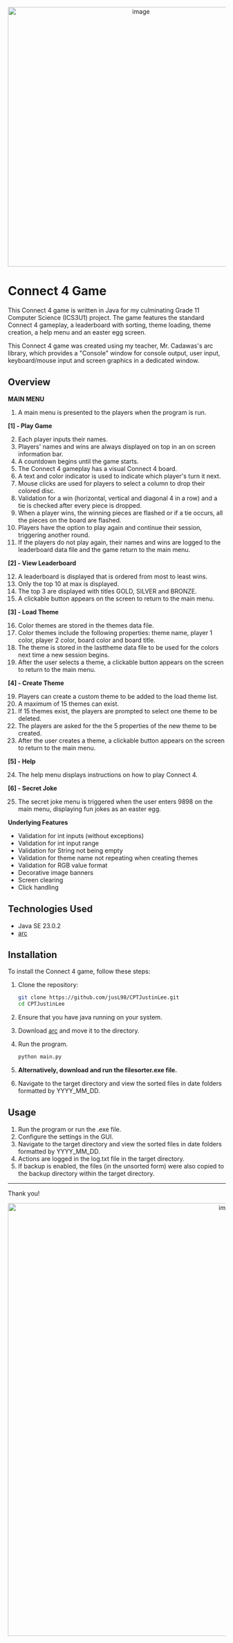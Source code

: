 <p align="center">
   <img width="600" alt="image" src="https://github.com/user-attachments/assets/bca85f09-f24d-4657-92fd-23e8d755b051"/>
</p>

# Connect 4 Game

This Connect 4 game is written in Java for my culminating Grade 11 Computer Science (ICS3U1) project. The game features the standard Connect 4 gameplay, a leaderboard with sorting, theme loading, theme creation, a help menu and an easter egg screen.

This Connect 4 game was created using my teacher, Mr. Cadawas's arc library, which provides a "Console" window for console output, user input, keyboard/mouse input and screen graphics in a dedicated window.

## Overview

**MAIN MENU**

1. A main menu is presented to the players when the program is run.

**[1] - Play Game**

2. Each player inputs their names.
3. Players' names and wins are always displayed on top in an on screen information bar.
4. A countdown begins until the game starts.
5. The Connect 4 gameplay has a visual Connect 4 board.
6. A text and color indicator is used to indicate which player's turn it next.
7. Mouse clicks are used for players to select a column to drop their colored disc.
8. Validation for a win (horizontal, vertical and diagonal 4 in a row) and a tie is checked after every piece is dropped.
9. When a player wins, the winning pieces are flashed or if a tie occurs, all the pieces on the board are flashed.
10. Players have the option to play again and continue their session, triggering another round.
11. If the players do not play again, their names and wins are logged to the leaderboard data file and the game return to the main menu.

**[2] - View Leaderboard**

12. A leaderboard is displayed that is ordered from most to least wins.
13. Only the top 10 at max is displayed.
14. The top 3 are displayed with titles GOLD, SILVER and BRONZE.
15. A clickable button appears on the screen to return to the main menu.

**[3] - Load Theme**

16. Color themes are stored in the themes data file.
17. Color themes include the following properties: theme name, player 1 color, player 2 color, board color and board title.
18. The theme is stored in the lasttheme data file to be used for the colors next time a new session begins.
18. After the user selects a theme, a clickable button appears on the screen to return to the main menu.

**[4] - Create Theme**

19. Players can create a custom theme to be added to the load theme list.
20. A maximum of 15 themes can exist.
21. If 15 themes exist, the players are prompted to select one theme to be deleted.
22. The players are asked for the the 5 properties of the new theme to be created.
23. After the user creates a theme, a clickable button appears on the screen to return to the main menu.

**[5] - Help**

24. The help menu displays instructions on how to play Connect 4.

**[6] - Secret Joke**

25. The secret joke menu is triggered when the user enters 9898 on the main menu, displaying fun jokes as an easter egg.

**Underlying Features**

- Validation for int inputs (without exceptions)
- Validation for int input range
- Validation for String not being empty
- Validation for theme name not repeating when creating themes
- Validation for RGB value format
- Decorative image banners
- Screen clearing
- Click handling


## Technologies Used

- Java SE 23.0.2
- <a href="https://github.com/MrCadawas/arc/">arc</a>

## Installation

To install the Connect 4 game, follow these steps:

1. Clone the repository:

   ```bash
   git clone https://github.com/jusL98/CPTJustinLee.git
   cd CPTJustinLee
   ```

2. Ensure that you have java running on your system.

3. Download <a href="https://github.com/MrCadawas/arc/">arc</a> and move it to the directory.

4. Run the program.

   ```bash
   python main.py
   ```

6. **Alternatively, download and run the filesorter.exe file.**

7. Navigate to the target directory and view the sorted files in date folders formatted by YYYY_MM_DD.

## Usage

1. Run the program or run the .exe file.
2. Configure the settings in the GUI.
3. Navigate to the target directory and view the sorted files in date folders formatted by YYYY_MM_DD.
4. Actions are logged in the log.txt file in the target directory.
5. If backup is enabled, the files (in the unsorted form) were also copied to the backup directory within the target directory.

---

Thank you!

<p align="center">
   <img width="1000" alt="image" src="https://github.com/user-attachments/assets/a766d4cc-24a8-4730-984e-54609e4e5973"/>
</p>
